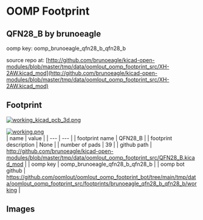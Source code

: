 # OOMP Footprint  
## QFN28_B  by brunoeagle  
  
oomp key: oomp_brunoeagle_qfn28_b_qfn28_b  
  
source repo at: [http://github.com/brunoeagle/kicad-open-modules/blob/master/tmp/data/oomlout_oomp_footprint_src/XH-2AW.kicad_mod](http://github.com/brunoeagle/kicad-open-modules/blob/master/tmp/data/oomlout_oomp_footprint_src/XH-2AW.kicad_mod)  
## Footprint  
  
[![working_kicad_pcb_3d.png](working_kicad_pcb_3d_600.png)](working_kicad_pcb_3d.png)  
  
[![working.png](working_600.png)](working.png)  
| name | value | 
| --- | --- | 
| footprint name | QFN28_B | 
| footprint description | None | 
| number of pads | 39 | 
| github path | http://github.com/brunoeagle/kicad-open-modules/blob/master/tmp/data/oomlout_oomp_footprint_src/QFN28_B.kicad_mod | 
| oomp key | oomp_brunoeagle_qfn28_b_qfn28_b | 
| oomp bot github | https://github.com/oomlout/oomlout_oomp_footprint_bot/tree/main/tmp/data/oomlout_oomp_footprint_src/footprints/brunoeagle_qfn28_b_qfn28_b/working | 
## Images  
